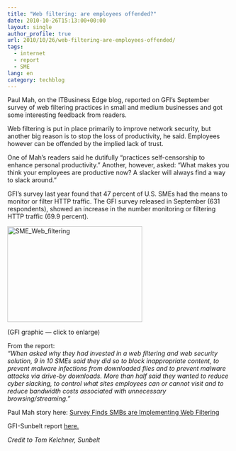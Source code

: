 ```yaml
---
title: "Web filtering: are employees offended?"
date: 2010-10-26T15:13:00+00:00
layout: single
author_profile: true
url: 2010/10/26/web-filtering-are-employees-offended/
tags:
  - internet
  - report
  - SME
lang: en
category: techblog
---
```

Paul Mah, on the ITBusiness Edge blog, reported on GFI’s September survey of web filtering practices in small and medium businesses and got some interesting feedback from readers.

Web filtering is put in place primarily to improve network security, but another big reason is to stop the loss of productivity, he said. Employees however can be offended by the implied lack of trust.

One of Mah’s readers said he dutifully “practices self-censorship to enhance personal productivity.” Another, however, asked: “What makes you think your employees are productive now? A slacker will always find a way to slack around.”

GFI’s survey last year found that 47 percent of U.S. SMEs had the means to monitor or filter HTTP traffic. The GFI survey released in September (631 respondents), showed an increase in the number monitoring or filtering HTTP traffic (69.9 percent).

[<img title="SME_Web_filtering" border="0" alt="SME_Web_filtering" src="http://lh5.ggpht.com/_vaUVXcmC3OI/TMbo_QfNjVI/AAAAAAAAC6w/52izQbZT-cg/SME_Web_filtering_thumb%5B1%5D.png?imgmax=800" width="304" height="216" />](http://lh6.ggpht.com/_vaUVXcmC3OI/TMbo910Qn9I/AAAAAAAAC6s/4dTjFc-kWQg/s1600-h/SME_Web_filtering%5B3%5D.png)

(GFI graphic — click to enlarge)

From the report:  
_“When asked why they had invested in a web filtering and web security solution, 9 in 10 SMEs said they did so to block inappropriate content, to prevent malware infections from downloaded files and to prevent malware attacks via drive-by downloads. More than half said they wanted to reduce cyber slacking, to control what sites employees can or cannot visit and to reduce bandwidth costs associated with unnecessary browsing/streaming.”_

Paul Mah story here: [Survey Finds SMBs are Implementing Web Filtering](http://www.itbusinessedge.com/cm/blogs/mah/survey-finds-smbs-are-implementing-web-filtering/?cs=43928)

GFI-Sunbelt report [here.](http://www.gfi.com/documents/webfiltering_survey.pdf)

_Credit to Tom Kelchner, Sunbelt_